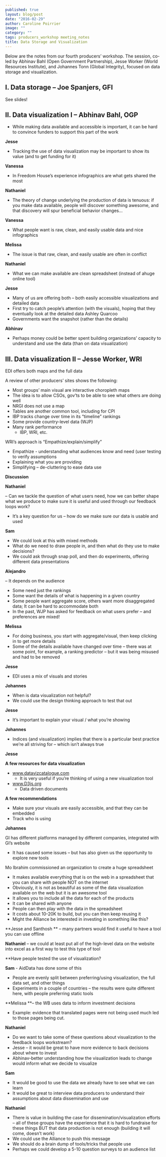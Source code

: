 ```yaml
---
published: true
layout: blog/post
date: "2016-02-29"
author: Caroline Poirrier
image: ""
category: ""
tags: producers_workshop meeting_notes
title: Data Storage and Visualization
---
```

Below are the notes from our fourth producers’ workshop. The session, co-led by Abhinav Bahl (Open Government Partnership), Jesse Worker (World Resources Institute), and Johannes Tonn (Global Integrity), focused on data storage and visualization.

## I. Data storage – Joe Spanjers, GFI
See slides!

## II. Data visualization I – Abhinav Bahl, OGP

- While making data available and accessible is important, it can be hard to convince funders to support this part of the work

**Jesse**

- Tracking the use of data visualization may be important to show its value (and to get funding for it) 

**Vanessa**

- In Freedom House’s experience infographics are what gets shared the most 

**Nathaniel**

- The theory of change underlying the production of data is tenuous: if you make data available, people will discover something awesome, and that discovery will spur beneficial behavior changes…

**Vanessa**

- What people want is raw, clean, and easily usable data and nice infographics 

**Melissa**

- The issue is that raw, clean, and easily usable are often in conflict

**Nathaniel**

- What we can make available are clean spreadsheet (instead of ahuge online tool) 

**Jesse**

- Many of us are offering both – both easily accessible visualizations and detailed data
- First try to catch people’s attention (with the visuals), hoping that they eventually look at the detailed data
Ashley Quarcoo
- Governments want the snapshot (rather than the details)

**Abhinav**

 - Perhaps money could be better spent building organizations’ capacity to understand and use the data (than on data visualization)

## III. Data visualization II – Jesse Worker, WRI

EDI offers both maps and the full data

A review of other producers’ sites shows the following:

- Most groups’ main visual are interactive choropleth maps 
- The idea is to allow CSOs, gov’ts to be able to see what others are doing well
- NRGI does not use a map
- Tables are another common tool, including for CPI
- IBP tracks change over time in its “timeline” rankings
- Some provide country-level data (WJP)
- Many rank performance 
	- IBP, WRI, etc.

WRI’s approach is “Empathize/explain/simplify”

- Empathize - understanding what audiences know and need (user testing to verify assumptions
- Explaining what you are providing
- Simplifying – de-cluttering to ease data use 

**Discussion**

**Nathaniel**

– Can we tackle the question of what users need, how we can better shape what we produce to make sure it is useful and used through our feedback loops work?
- It’s a key question for us – how do we make sure our data is usable and used

**Sam**

- We could look at this with mixed methods
- What do we need to draw people in, and then what do they use to make decisions?
- We could ask through snap poll, and then do experiments, offering different data presentations

**Alejandro**

– It depends on the audience
- Some need just the rankings
- Some want the details of what is happening in a given country
- Some people want aggregate score, others want more disaggregated data; It can be hard to accommodate both
- In the past, WJP has asked for feedback on what users prefer – and preferences are mixed!

**Melissa**

- For doing business, you start with aggregate/visual, then keep clicking in to get more details
- Some of the details available have changed over time – there was at some point, for example, a ranking predictor – but it was being misused and had to be removed

**Jesse**

- EDI uses a mix of visuals and stories

**Johannes**

- When is data visualization not helpful?
- We could use the design thinking approach to test that out

**Jesse**

- It’s important to explain your visual / what you’re showing 

**Johannes**

- Indices (and visualization) implies that there is a particular best practice we’re all striving for – which isn’t always true

**Jesse**

**A few resources for data visualization**

- www.datavizcatalogue.com
	- It is very useful if you’re thinking of using a new visualization tool
- www.D3js.org
	- Data driven documents

**A few recommendations**

- Make sure your visuals are easily accessible, and that they can be embedded
- Track who is using

**Johannes**

GI has different platforms managed by different companies, integrated with GI’s website
- It has caused some issues – but has also given us the opportunity to explore new tools

Mo Ibrahim commissioned an organization to create a huge spreadsheet

- It makes available everything that is on the web in a spreadsheet that you can share with people NOT on the internet
- Obviously, it is not as beautiful as some of the data visualization available on the web but it is an awesome tool 
- It allows you to include all the data for each of the products
- It can be shared with anyone
- People can then play with the data in the spreadsheet 
- It costs about 10-20K to build, but you can then keep reusing it
- Might the Alliance be interested in investing in something like this?

**Jesse and Santhosh ** – many partners would find it useful to have a tool you can use offline 

**Nathaniel** – we could at least put all of the high-level data on the website into excel as a first way to test this type of tool 

**Have people tested the use of visualization?

**Sam** - AidData has done some of this

- People are evenly split between preferring/using visualization, the full data set, and other things
- Experiments in a couple of countries – the results were quite different here, with people preferring static tools 

**Melissa **– the WB uses data to inform investment decisions

- Example: evidence that translated pages were not being used much led to those pages being cut. 

**Nathaniel** 

- Do we want to take some of these questions about visualization to the feedback loops workstream?
- Jesse – it would be great to have more evidence to back decisions about where to invest
- Abhinav-better understanding how the visualization leads to change would inform what we decide to visualize 

**Sam**

- It would be good to use the data we already have to see what we can learn 
- It would be great to interview data producers to understand their assumptions about data dissemination and use 

**Nathaniel**

- There is value in building the case for dissemination/visualization efforts – all of these groups have the experience that it is hard to fundraise for these things BUT that data production is not enough (building it will come, doesn’t work)
- We could use the Alliance to push this message
- We should do a brain dump of tools/tricks that people use
- Perhaps we could develop a 5-10 question surveys to an audience list
